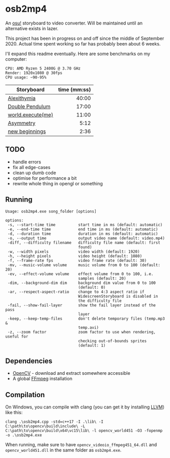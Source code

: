 # osb2mp4

An [osu!](https://osu.ppy.sh) storyboard to video converter. Will be maintained until an alternative exists in lazer.

This project has been in progress on and off since the middle of September 2020. Actual time spent working so far has probably been about 6 weeks.

I'll expand this readme eventually. Here are some benchmarks on my computer:

```
CPU: AMD Ryzen 5 2400G @ 3.70 GHz
Render: 1920x1080 @ 30fps
CPU usage: ~90-95%
```

| Storyboard             | time (mm:ss) |
|------------------------|-------------:|
| [Alexithymia](https://osu.ppy.sh/beatmapsets/1054045)            |        40:00 |
| [Double Pendulum](https://osu.ppy.sh/beatmapsets/695053)        |        17:00 |
| [world.execute(me)](https://osu.ppy.sh/beatmapsets/470977)      |        11:00 |
| [Asymmetry](https://osu.ppy.sh/beatmapsets/310499)              |         5:12 |
| [new beginnings](https://osu.ppy.sh/beatmapsets/1011011)         |         2:36 |

## TODO

- handle errors
- fix all edge-cases
- clean up dumb code
- optimise for performance a bit
- rewrite whole thing in opengl or something

## Running

```
Usage: osb2mp4.exe song_folder [options]

options:
 -s, --start-time time          start time in ms (default: automatic)
 -e, --end-time time            end time in ms (default: automatic)
 -d, --duration time            duration in ms (default: automatic)
 -o, --output time              output video name (default: video.mp4)
 -diff, --difficulty filename   difficulty file name (default: first
                                found)
 -w, --width pixels             video width (default: 1920)
 -h, --height pixels            video height (default: 1080)
 -f, --frame-rate fps           video frame rate (default: 30)
 -mv, --music-volume volume     music volume from 0 to 100 (default: 20)
 -ev, --effect-volume volume    effect volume from 0 to 100, i.e.
                                samples (default: 20)
 -dim, --background-dim dim     background dim value from 0 to 100
                                (default: 0)
 -ar, --respect-aspect-ratio    change to 4:3 aspect ratio if
                                WidescreenStoryboard is disabled in
                                the difficulty file
 -fail, --show-fail-layer       show the fail layer instead of the pass
                                layer
 -keep, --keep-temp-files       don't delete temporary files (temp.mp3 &
                                temp.avi)
 -z, --zoom factor              zoom factor to use when rendering, useful for
                                checking out-of-bounds sprites
                                (default: 1)
```

## Dependencies

- [OpenCV](https://www.opencv.org/releases) - download and extract somewhere accessible
- A global [FFmpeg](https://ffmpeg.org/download.html) installation

## Compilation

On Windows, you can compile with clang (you can get it by installing [LLVM](https://releases.llvm.org/download.html)) like this:

```
clang .\osb2mp4.cpp -std=c++17 -I .\lib\ -I C:\path\to\opencv\build\include\ -L C:\path\to\opencv\build\x64\vc15\lib\ -l opencv_world451 -O3 -fopenmp -o .\osb2mp4.exe
```

When running, make sure to have `opencv_videoio_ffmpeg451_64.dll` and `opencv_world451.dll` in the same folder as `osb2mp4.exe`.
